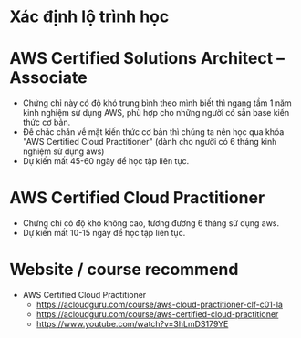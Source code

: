 # Xác định lộ trình học

# AWS Certified Solutions Architect – Associate
- Chứng chỉ này có độ khó trung bình theo mình biết thì ngang tầm 1 năm kinh nghiệm sử dụng AWS, phù hợp cho những người có sẵn base kiến thức cơ bản.
- Để chắc chắn về mặt kiến thức cơ bản thì chúng ta nên học qua khóa "AWS Certified Cloud Practitioner" (dành cho người có 6 tháng kinh nghiệm sử dụng aws)
- Dự kiến mất 45-60 ngày để học tập liên tục.

# AWS Certified Cloud Practitioner
- Chứng chỉ có độ khó không cao, tương đương 6 tháng sử dụng aws.
- Dự kiến mất 10-15 ngày để học tập liên tục.

# Website / course recommend

- AWS Certified Cloud Practitioner
	- https://acloudguru.com/course/aws-cloud-practitioner-clf-c01-la
	- https://acloudguru.com/course/aws-certified-cloud-practitioner
	- https://www.youtube.com/watch?v=3hLmDS179YE